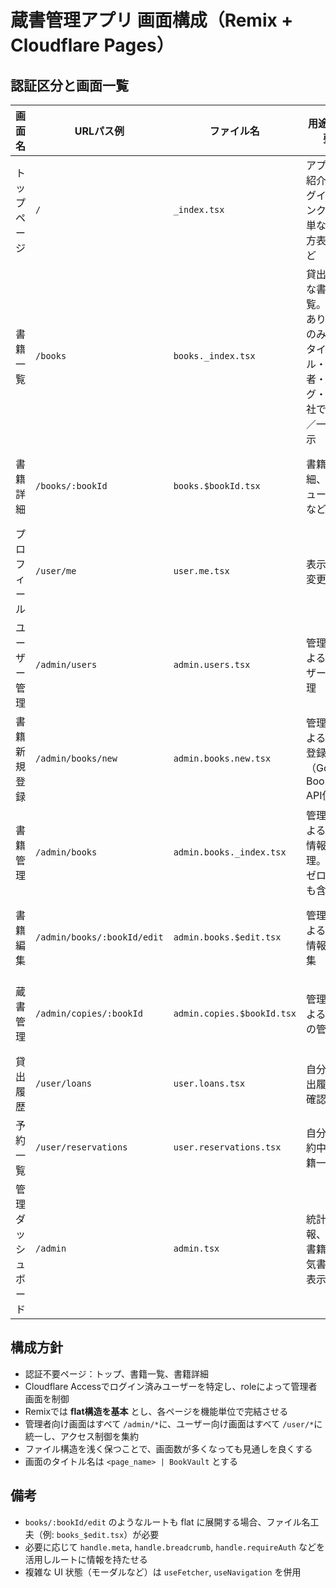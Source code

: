 # 蔵書管理アプリ 画面構成（Remix + Cloudflare Pages）

## 認証区分と画面一覧

| 画面名             | URLパス例                   | ファイル名                 | 用途・概要                                                                           | 認証     | 進捗       |
| ------------------ | --------------------------- | -------------------------- | ------------------------------------------------------------------------------------ | -------- | ---------- |
| トップページ       | `/`                         | `_index.tsx`               | アプリの紹介、ログインリンク、簡単な使い方表示など                                   | 不要     | ✅ 実装済み |
| 書籍一覧           | `/books`                    | `books._index.tsx`         | 貸出可能な書籍一覧。蔵書ありの本のみ表. タイトル・著者・タグ・出版社で検索／一覧表示 | 不要     | ✅ 実装済み |
| 書籍詳細           | `/books/:bookId`            | `books.$bookId.tsx`        | 書籍の詳細、レビュー表示など                                                         | 不要     | ✅ 実装済み |
| プロフィール       | `/user/me`                  | `user.me.tsx`              | 表示名の変更など                                                                     | ユーザー | ✅ 実装済み |
| ユーザー管理       | `/admin/users`              | `admin.users.tsx`          | 管理者によるユーザーの管理                                                           | 管理者   | ✅ 実装済み |
| 書籍新規登録       | `/admin/books/new`          | `admin.books.new.tsx`      | 管理者による新規登録（Google Books API使用）                                         | 管理者   | ✅ 実装済み |
| 書籍管理           | `/admin/books`              | `admin.books._index.tsx`   | 管理者による書籍情報の管理。蔵書ゼロの本も含む                                       | 管理者   | ✅ 実装済み |
| 書籍編集           | `/admin/books/:bookId/edit` | `admin.books.$edit.tsx`    | 管理者による書籍情報の編集                                                           | 管理者   | ✅ 実装済み |
| 蔵書管理           | `/admin/copies/:bookId`     | `admin.copies.$bookId.tsx` | 管理者による蔵書の管理                                                               | 管理者   | ✅ 実装済み |
| 貸出履歴           | `/user/loans`               | `user.loans.tsx`           | 自分の貸出履歴を確認                                                                 | ユーザー | ⬜ 未着手   |
| 予約一覧           | `/user/reservations`        | `user.reservations.tsx`    | 自分が予約中の書籍一覧                                                               | ユーザー | ⬜ 未着手   |
| 管理ダッシュボード | `/admin`                    | `admin.tsx`                | 統計情報、延滞書籍、人気書籍の表示                                                   | 管理者   | ⬜ 未着手   |

## 構成方針
- 認証不要ページ：トップ、書籍一覧、書籍詳細
- Cloudflare Accessでログイン済みユーザーを特定し、roleによって管理者画面を制御
- Remixでは **flat構造を基本** とし、各ページを機能単位で完結させる
- 管理者向け画面はすべて `/admin/*`に、ユーザー向け画面はすべて `/user/*`に統一し、アクセス制御を集約
- ファイル構造を浅く保つことで、画面数が多くなっても見通しを良くする
- 画面のタイトル名は `<page_name> | BookVault` とする

## 備考
- `books/:bookId/edit` のようなルートも flat に展開する場合、ファイル名工夫（例: `books_$edit.tsx`）が必要
- 必要に応じて `handle.meta`, `handle.breadcrumb`, `handle.requireAuth` などを活用しルートに情報を持たせる
- 複雑な UI 状態（モーダルなど）は `useFetcher`, `useNavigation` を併用
